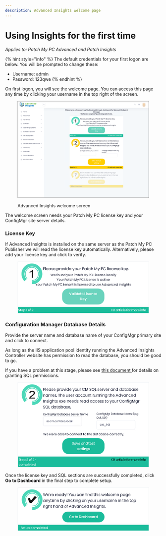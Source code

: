 ```yaml
---
description: Advanced Insights welcome page
---
```


# Using Insights for the first time

_Applies to: Patch My PC Advanced and Patch Insights_

{% hint style="info" %}
The default credentials for your first logon are below. You will be prompted to change these:

* Username: admin
* Password: 123qwe
{% endhint %}

On first logon, you will see the welcome page. You can access this page any time by clicking your username in the top right of the screen.&#x20;

<figure><img src="../_images/gitbook/image (1209).png" alt=""><figcaption><p>Advanced Insights welcome screen</p></figcaption></figure>

The welcome screen needs your Patch My PC license key and your ConfigMgr site server details.

### License Key

If Advanced Insights is installed on the same server as the Patch My PC Publisher we will read the license key automatically. Alternatively, please add your license key and click to verify.&#x20;

<figure><img src="../_images/gitbook/image (1109).png" alt=""><figcaption></figcaption></figure>

### Configuration Manager Database Details

Provide the server name and database name of your ConfigMgr primary site and click to connect.

As long as the IIS application pool identity running the Advanced Insights Controller website has permission to read the database, you should be good to go.&#x20;

If you have a problem at this stage, please see [this document ](insights-sql-permission-requirements.md)for details on granting SQL permissions.

<figure><img src="../_images/gitbook/image (1106).png" alt=""><figcaption></figcaption></figure>

Once the license key and SQL sections are successfully completed, click **Go to Dashboard** in the final step to complete setup.

<figure><img src="../_images/gitbook/image (1138).png" alt=""><figcaption></figcaption></figure>
